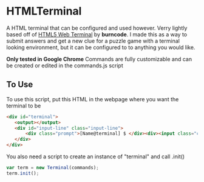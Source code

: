 HTMLTerminal
============
A HTML terminal that can be configured and used however.
Verry lightly based off of [HTML5 Web Terminal](https://codepen.io/burncode/pen/YpbyVb) by **burncode**.
I made this as a way to submit answers and get a new clue for a puzzle game
with a terminal looking environment, but it can be configured to to anything you would like.

**Only tested in Google Chrome**
Commands are fully customizable and can be created or edited in the commands.js script

To Use
------
To use this script, put this HTML in the webpage where you want the terminal to be
```HTML
<div id="terminal">
   <output></output>
   <div id="input-line" class="input-line">
       <div class="prompt">[Name@terminal] $ </div><div><input class="cmdline" autofocus /></div>
   </div>
</div>
```

You also need a script to create an instance of "terminal" and call .init()

``` Javascript
var term = new Terminal(commands);
term.init();
```
